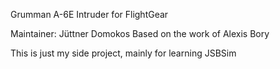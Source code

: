 Grumman A-6E Intruder for FlightGear

Maintainer: Jüttner Domokos
Based on the work of Alexis Bory

This is just my side project, mainly for learning JSBSim
